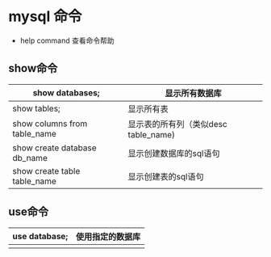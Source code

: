 # mysql 命令

- help command 查看命令帮助

## show命令

| show databases;              | 显示所有数据库                       |
| ---------------------------- | ------------------------------------ |
| show tables;                 | 显示所有表                           |
| show columns from table_name | 显示表的所有列（类似desc table_name) |
| show create database db_name | 显示创建数据库的sql语句              |
| show create table table_name | 显示创建表的sql语句                  |

## use命令

| use database; | 使用指定的数据库 |
| ------------- | ---------------- |
|               |                  |

